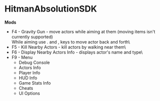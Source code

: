 # HitmanAbsolutionSDK

**Mods**
- F4 - Gravity Gun - move actors while aiming at them (moving items isn't currently supported)\
While aiming use . and , keys to move actor back and forth\
- F5 - Kill Nearby Actors - kill actors by walking near them\
- F6 - Display Nearby Actors Info - displays actor's name and type\
- F9 - Menu
  - Debug Console
  - Actors Info
  - Player Info
  - HUD Info
  - Game Stats Info
  - Cheats
  - UI Options
